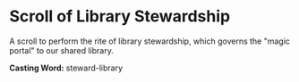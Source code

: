 # Scroll of Library Stewardship

A scroll to perform the rite of library stewardship, which governs the "magic portal" to our shared library.

**Casting Word:** steward-library
